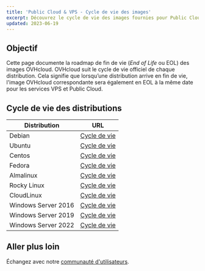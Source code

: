 ```yaml
---
title: 'Public Cloud & VPS - Cycle de vie des images'
excerpt: Découvrez le cycle de vie des images fournies pour Public Cloud & VPS
updated: 2023-06-19
---
```


## Objectif

Cette page documente la roadmap de fin de vie (*End of Life* ou EOL) des images OVHcloud. OVHcloud suit le cycle de vie officiel de chaque distribution. Cela signifie que lorsqu’une distribution arrive en fin de vie, l'image OVHcloud correspondante sera également en EOL à la même date pour les services VPS et Public Cloud.

## Cycle de vie des distributions

| Distribution                  | URL                                                                                       |
| ----------------------------- | ----------------------------------------------------------------------------------------- |
| Debian                        | [Cycle de vie](https://wiki.debian.org/DebianReleases)                                      |
| Ubuntu                        | [Cycle de vie](https://wiki.ubuntu.com/Releases)                                            |
| Centos                        | [Cycle de vie](https://wiki.centos.org/About/Product)                                       |
| Fedora                        | [Cycle de vie](https://fedoraproject.org/wiki/Fedora_Release_Life_Cycle)                    |
| Almalinux                     | [Cycle de vie](https://wiki.almalinux.org/release-notes/)                                   |
| Rocky Linux                   | [Cycle de vie](https://wiki.rockylinux.org/rocky/version/)                                  |
| CloudLinux                    | [Cycle de vie](https://docs.cloudlinux.com/introduction/#cloudlinux-os-life-cycle)          |
| Windows Server 2016           | [Cycle de vie](https://docs.microsoft.com/en-us/lifecycle/products/windows-server-2016)     |
| Windows Server 2019           | [Cycle de vie](https://docs.microsoft.com/en-us/lifecycle/products/windows-server-2019)     |
| Windows Server 2022           | [Cycle de vie](https://docs.microsoft.com/en-us/lifecycle/products/windows-server-2022)     |

## Aller plus loin

Échangez avec notre [communauté d'utilisateurs](/links/community).
